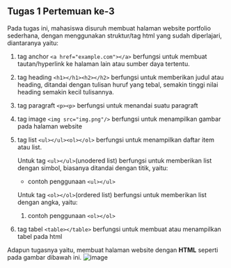 ## Tugas 1 Pertemuan ke-3

Pada tugas ini, mahasiswa disuruh membuat halaman website portfolio sederhana, dengan menggunakan struktur/tag html yang sudah diperlajari, diantaranya yaitu:
1. tag anchor `<a href="example.com"></a>` berfungsi untuk membuat tautan/hyperlink ke halaman lain atau sumber daya tertentu.
2. tag heading `<h1></h1><h2></h2>` berfungsi untuk memberikan judul atau heading, ditandai dengan tulisan huruf yang tebal, semakin tinggi nilai heading semakin kecil tulisannya.
3. tag paragraft `<p><p>` berfungsi untuk menandai suatu paragraft
4. tag image `<img src="img.png"/>` berfungsi untuk menampilkan gambar pada halaman website
5. tag list `<ul></ul><ol></ol>` berfungsi untuk menampilkan daftar item atau list.

   Untuk tag `<ul></ul>`(unodered list) berfungsi untuk memberikan list dengan simbol, biasanya ditandai dengan titik, yaitu:
   - contoh penggunaan `<ul></ul>`
     
   Untuk tag `<ol></ol>`(ordered list) berfungsi untuk memberikan list dengan angka, yaitu:
   1. contoh penggunaan `<ol></ol>`
6. tag tabel `<table></table>` berfungsi untuk membuat atau menampilkan tabel pada html

 Adapun tugasnya yaitu, membuat halaman website dengan **HTML** seperti pada gambar dibawah ini.
![image](https://github.com/user-attachments/assets/1b8d538b-d2f8-4dbe-9c85-46af5eb94338)
